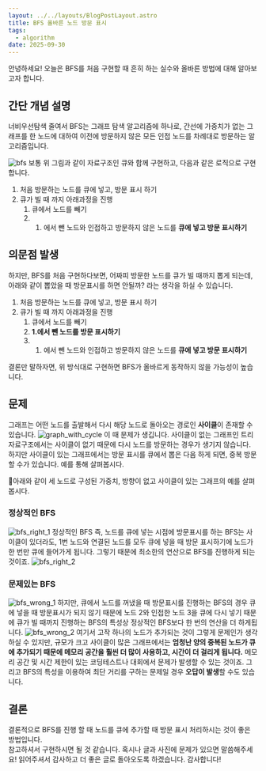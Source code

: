 ```yaml
---
layout: ../../layouts/BlogPostLayout.astro
title: BFS 올바른 노드 방문 표시
tags:
  - algorithm
date: 2025-09-30
---
```

안녕하세요! 오늘은 BFS를 처음 구현할 때 흔히 하는 실수와 올바른 방법에 대해 알아보고자 합니다.

## 간단 개념 설명

너비우선탐색 줄여서 BFS는 그래프 탐색 알고리즘에 하나로, 간선에 가중치가 없는 그래프를 한 노드에 대하여 이전에 방문하지 않은 모든 인접 노드를 차례대로 방문하는 알고리즘입니다.


![bfs](bfs.png)
보통 위 그림과 같이 자료구조인 큐와 함께 구현하고, 다음과 같은 로직으로 구현합니다.

1. 처음 방문하는 노드를 큐에 넣고, 방문 표시 하기
2. 큐가 빌 때 까지 아래과정을 진행
	1. 큐에서 노드를 빼기
	2. 1. 에서 뺀 노드와 인접하고 방문하지 않은 노드를 **큐에 넣고 방문 표시하기**

## 의문점 발생
하지만, BFS를 처음 구현하다보면, 어짜피 방문한 노드를 큐가 빌 때까지 뽑게 되는데, 아래와 같이 뽑았을 때 방문표시를 하면 안될까? 라는 생각을 하실 수 있습니다. 

1. 처음 방문하는 노드를 큐에 넣고, 방문 표시 하기
2. 큐가 빌 때 까지 아래과정을 진행
	1. 큐에서 노드를 빼기
	2. **1.에서 뺀 노드를 방문 표시하기**
	3. 1. 에서 뺀 노드와 인접하고 방문하지 않은 노드를 **큐에 넣고 방문 표시하기**

결론만 말하자면, 위 방식대로 구현하면 BFS가 올바르게 동작하지 않을 가능성이 높습니다.
## 문제
그래프는 어떤 노드를 출발해서 다시 해당 노드로 돌아오는 경로인 **사이클**이 존재할 수 있습니다. 
![graph_with_cycle](graph_with_cycle.png)
이 때 문제가 생깁니다. 사이클이 없는 그래프인 트리 자료구조에서는 사이클이 없기 때문에 다시 노드를 방문하는 경우가 생기지 않습니다. 하지만 사이클이 있는 그래프에서는 방문 표시를 큐에서 뽑은 다음 하게 되면, 중복 방문할 수가 있습니다. 예를 통해 살펴봅시다.

아래와 같이 세 노드로 구성된 가중치, 방향이 없고 사이클이 있는 그래프의 예를 살펴봅시다.
### 정상적인 BFS

![bfs_right_1](bfs_right_1.png)
정상적인 BFS 즉, 노드를 큐에 넣는 시점에 방문표시를 하는 BFS는 사이클이 있더라도, 1번 노드와 연결된 노드를 모두 큐에 넣을 때 방문 표시하기에 노드가 한 번만 큐에 들어가게 됩니다. 그렇기 때문에 최소한의 연산으로 BFS를 진행하게 되는 것이죠.
![bfs_right_2](bfs_right_2.png)

### 문제있는 BFS
![bfs_wrong_1](bfs_wrong_1.png)
하지만, 큐에서 노드를 꺼냈을 때 방문표시를 진행하는 BFS의 경우 큐에 넣을 때 방문표시가 되지 않기 때문에
노드 2와 인접한 노드 3을 큐에 다시 넣기 때문에 큐가 빌 때까지 진행하는 BFS의 특성상 정상적인 BFS보다 한 번의 연산을 더 하게됩니다.
![bfs_wrong_2](bfs_wrong_2.png)
여기서 고작 하나의 노드가 추가되는 것이 그렇게 문제인가 생각하실 수 있지만, 규모가 크고 사이클이 많은 그래프에서는 **엄청난 양의 중복된 노드가 큐에 추가되기 때문에 메모리 공간을 훨씬 더 많이 사용하고, 시간이 더 걸리게 됩니다.** 메모리 공간 및 시간 제한이 있는 코딩테스트나 대회에서 문제가 발생할 수 있는 것이죠.  그리고 BFS의 특성을 이용하여 최단 거리를 구하는 문제일 경우 **오답이 발생**할 수도 있습니다.
## 결론

결론적으로 BFS를 진행 할 때 노드를 큐에 추가할 때 방문 표시 처리하시는 것이 좋은 방법입니다.  
참고하셔서 구현하시면 될 것 같습니다. 혹시나 글과 사진에 문제가 있으면 말씀해주세요! 
읽어주셔서 감사하고 더 좋은 글로 돌아오도록 하겠습니다. 감사합니다!

